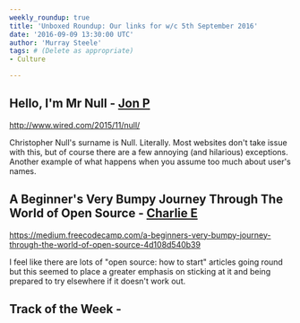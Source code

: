 ```yaml
---
weekly_roundup: true
title: 'Unboxed Roundup: Our links for w/c 5th September 2016'
date: '2016-09-09 13:30:00 UTC'
author: 'Murray Steele'
tags: # (Delete as appropriate)
- Culture

---
```


## Hello, I'm Mr Null - [Jon P](/people#jon-pepler)

http://www.wired.com/2015/11/null/

Christopher Null's surname is Null. Literally. Most websites don't take issue with this, but of course there are a few annoying (and hilarious) exceptions. Another example of what happens when you assume too much about user's names.

## A Beginner's Very Bumpy Journey Through The World of Open Source - [Charlie E](/people#charlie-egan)

https://medium.freecodecamp.com/a-beginners-very-bumpy-journey-through-the-world-of-open-source-4d108d540b39

I feel like there are lots of "open source: how to start" articles going round but this seemed to place a greater emphasis on sticking at it and being prepared to try elsewhere if it doesn't work out.

## Track of the Week - [](/people#)

